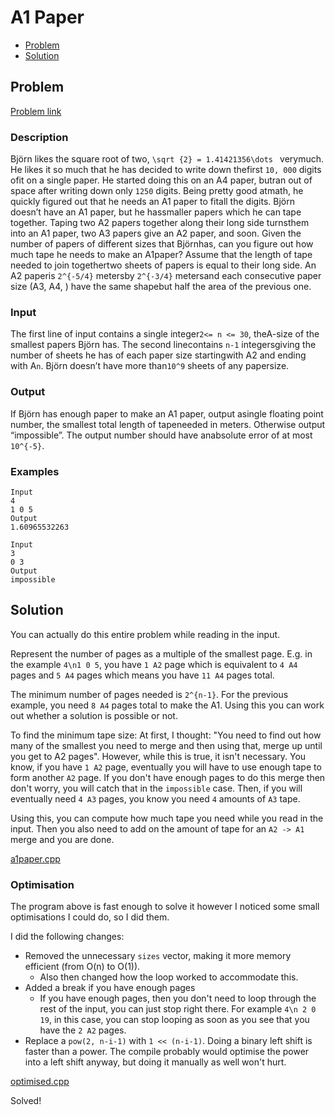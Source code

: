 # A1 Paper
- [Problem](#problem)
- [Solution](#a1paper.cpp)

## Problem
[Problem link](https://open.kattis.com/problems/a1paper)

### Description
Björn likes the square root of two, `\sqrt {2} = 1.41421356\dots ` verymuch. He likes it so much that he has decided to write down thefirst `10, 000` digits ofit on a single paper. He started doing this on an A4 paper, butran out of space after writing down only `1250` digits. Being pretty good atmath, he quickly figured out that he needs an A1 paper to fitall the digits. Björn doesn’t have an A1 paper, but he hassmaller papers which he can tape together.
Taping two A2 papers together along their long side turnsthem into an A1 paper, two A3 papers give an A2 paper, and soon. Given the number of papers of different sizes that Björnhas, can you figure out how much tape he needs to make an A1paper? Assume that the length of tape needed to join togethertwo sheets of papers is equal to their long side. An A2 paperis `2^{-5/4}` metersby `2^{-3/4}` metersand each consecutive paper size (A3, A4, ) have the same shapebut half the area of the previous one.

### Input
The first line of input contains a single integer`2<= n <= 30`, theA-size of the smallest papers Björn has. The second linecontains `n-1` integersgiving the number of sheets he has of each paper size startingwith A2 and ending with A`n`. Björn doesn’t have more than`10^9` sheets of any papersize.

### Output
If Björn has enough paper to make an A1 paper, output asingle floating point number, the smallest total length of tapeneeded in meters. Otherwise output “impossible”. The output number should have anabsolute error of at most `10^{-5}`.

### Examples
```
Input
4
1 0 5
Output
1.60965532263
```
```
Input
3
0 3
Output
impossible
```


## Solution
You can actually do this entire problem while reading in the input.  

Represent the number of pages as a multiple of the smallest page. E.g. in the example `4\n1 0 5`, you have `1 A2` page which is equivalent to `4 A4` pages and `5 A4` pages which means you have `11 A4` pages total. 

The minimum number of pages needed is `2^{n-1}`. For the previous example, you need `8 A4` pages total to make the A1. Using this you can work out whether a solution is possible or not.

To find the minimum tape size:
At first, I thought: "You need to find out how many of the smallest you need to merge and then using that, merge up until you get to A2 pages". However, while this is true, it isn't necessary. You know, if you have `1 A2` page, eventually you will have to use enough tape to form another `A2` page. If you don't have enough pages to do this merge then don't worry, you will catch that in the `impossible` case. Then, if you will eventually need `4 A3` pages, you know you need `4` amounts of `A3` tape.

Using this, you can compute how much tape you need while you read in the input. Then you also need to add on the amount of tape for an `A2 -> A1` merge and you are done.  

[a1paper.cpp](./a1paper.cpp)

### Optimisation
The program above is fast enough to solve it however I noticed some small optimisations I could do, so I did them. 

I did the following changes:
- Removed the unnecessary `sizes` vector, making it more memory efficient (from O(n) to O(1)).
    - Also then changed how the loop worked to accommodate this.
- Added a break if you have enough pages
    - If you have enough pages, then you don't need to loop through the rest of the input, you can just stop right there. For example `4\n 2 0 19`, in this case, you can stop looping as soon as you see that you have the `2 A2` pages.
- Replace a `pow(2, n-i-1)` with `1 << (n-i-1)`. Doing a binary left shift is faster than a power. The compile probably would optimise the power into a left shift anyway, but doing it manually as well won't hurt.

[optimised.cpp](./optimised.cpp)

Solved!
